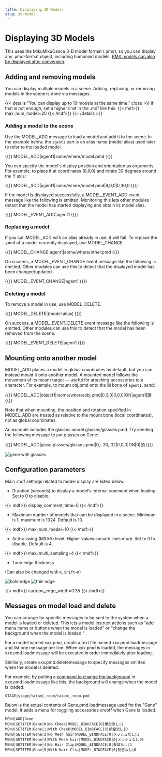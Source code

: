 ```yaml
---
title: Displaying 3D Models
slug: 3d-model
---
```

# Displaying 3D Models

This uses the MikuMikuDance 3-D model format (.pmd), so you can display any .pmd-format object, including humanoid models. [PMX models can also be displayed after conversion](../pmx).

## Adding and removing models

You can display multiple models in a scene. Adding, replacing, or removing models in the scene is done via messages.

{{< details "You can display up to 10 models at the same time." close >}}
If that is not enough, set a higher limit in the .mdf like this:
{{< mdf>}}
max_num_model=20
{{< /mdf>}}
{{< /details >}}

### Adding a model to the scene

Use the MODEL_ADD message to load a model and add it to the scene. In the example below, the `agent1` part is an alias name (model alias) used later to refer to the loaded model.

{{<message>}}
MODEL_ADD|agent1|some/where/model.pmd
{{</message>}}

You can specify the model's display position and orientation as arguments. For example, to place it at coordinates (8,0,0) and rotate 30 degrees around the Y axis:

{{<message>}}
MODEL_ADD|agent1|some/where/model.pmd|8,0,0|0,30,0
{{</message>}}

If the model is displayed successfully, a MODEL_EVENT_ADD event message like the following is emitted. Monitoring this lets other modules detect that the model has started displaying and obtain its model alias.

{{<message>}}
MODEL_EVENT_ADD|agent1
{{</message>}}

### Replacing a model

If you call MODEL_ADD with an alias already in use, it will fail. To replace the .pmd of a model currently displayed, use MODEL_CHANGE.

{{<message>}}
MODEL_CHANGE|agent1|some/where/other.pmd
{{</message>}}

On success, a MODEL_EVENT_CHANGE event message like the following is emitted. Other modules can use this to detect that the displayed model has been changed/updated.

{{<message>}}
MODEL_EVENT_CHANGE|agent1
{{</message>}}

### Deleting a model

To remove a model in use, use MODEL_DELETE.

{{<message>}}
MODEL_DELETE|(model alias)
{{</message>}}

On success, a MODEL_EVENT_DELETE event message like the following is emitted. Other modules can use this to detect that the model has been removed from the scene.

{{<message>}}
MODEL_EVENT_DELETE|agent1
{{</message>}}

## Mounting onto another model

MODEL_ADD places a model in global coordinates by default, but you can instead mount it onto another model. A mounted model follows the movement of its mount target — useful for attaching accessories to a character. For example, to mount obj.pmd onto the `頭` bone of `agent1`, send:

{{<message>}}
MODEL_ADD|object1|/some/where/obj.pmd|0,0,0|0,0,0|ON|agent1|頭
{{</message>}}

Note that when mounting, the position and rotation specified in MODEL_ADD are treated as relative to the mount bone (local coordinates), not as global coordinates.

An example includes the glasses model glasses/glasses.pmd. Try sending the following message to put glasses on Gene:

{{<message>}}
MODEL_ADD|glass|glasses/glasses.pmd|0,-.30,.02|0,0,0|ON|0|頭
{{</message>}}

<img alt="gene with glasses" src="/images/gene_with_glasses.png"/>

## Configuration parameters

Main .mdf settings related to model display are listed below.

- Duration (seconds) to display a model's internal comment when loading. Set to 0 to disable.

{{< mdf>}}
display_comment_time=0
{{< /mdf>}}

- Maximum number of models that can be displayed in a scene. Minimum is 1, maximum is 1024. Default is 10.

{{< mdf>}}
max_num_model=10
{{< /mdf>}}

- Anti-aliasing (MSAA) level. Higher values smooth lines more. Set to 0 to disable. Default is 4.

{{< mdf>}}
max_multi_sampling=4
{{< /mdf>}}

- Toon edge thickness

(Can also be changed with `K`, `Shift+K`)

![bold edge](/images/edge1.png)
![thin edge](/images/edge2.png)

{{< mdf>}}
cartoon_edge_width=0.35
{{< /mdf>}}

## Messages on model load and delete

You can arrange for specific messages to be sent to the system when a model is loaded or deleted. This lets a model instruct actions such as "add menu items or buttons when the model is loaded" or "change the background when the model is loaded."

For a model named xxx.pmd, create a text file named xxx.pmd.loadmessage and list one message per line. When xxx.pmd is loaded, the messages in xxx.pmd.loadmessage will be executed in order immediately after loading.

Similarly, create xxx.pmd.deletemessage to specify messages emitted when the model is deleted.

For example, by putting a [command to change the background](../scene) in xxx.pmd.loadmessage like this, the background will change when the model is loaded:

```text
STAGE|stage/tatami_room/tatami_room.pmd
```

Below is the actual contents of Gene.pmd.loadmessage used for the "Gene" model. It adds a menu for toggling accessories on/off when Gene is loaded.

```text
MENU|ADD|Gene
MENU|SETITEM|Gene|0|No Cheek|MODEL_BINDFACE|0|頬全消し|1
MENU|SETITEM|Gene|1|With Cheek|MODEL_BINDFACE|0|頬全消し|0
MENU|SETITEM|Gene|2|No Mesh hair|MODEL_BINDFACE|0|メッシュなし|1
MENU|SETITEM|Gene|3|With Mesh hair|MODEL_BINDFACE|0|メッシュなし|0
MENU|SETITEM|Gene|4|No Hair Clip|MODEL_BINDFACE|0|髪留なし|1
MENU|SETITEM|Gene|5|With Hair Clip|MODEL_BINDFACE|0|髪留なし|0
```
